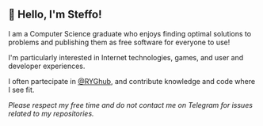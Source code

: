 ## 👋 Hello, I'm Steffo!

I am a Computer Science graduate who enjoys finding optimal solutions to  problems and publishing them as free software for everyone to use!

I'm particularly interested in Internet technologies, games, and user and developer experiences.

I often partecipate in [@RYGhub](https://github.com/RYGhub), and contribute knowledge and code where I see fit.

_Please respect my free time and do not contact me on Telegram for issues related to my repositories._

